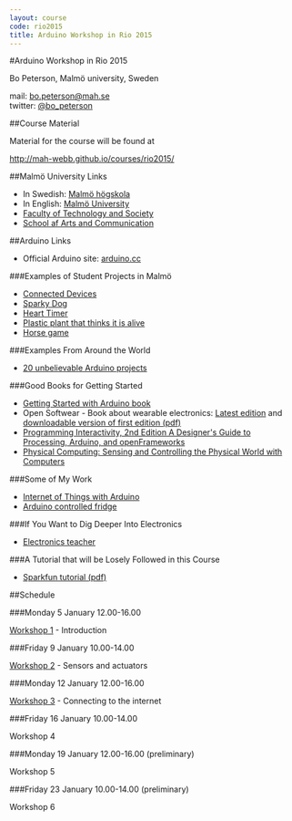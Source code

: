 ```yaml
---
layout: course
code: rio2015
title: Arduino Workshop in Rio 2015
---
```


#Arduino Workshop in Rio 2015	

Bo Peterson, Malmö university, Sweden

mail: bo.peterson@mah.se  
twitter: [@bo_peterson](http://twitter.com/bo_peterson)

##Course Material

Material for the course will be found at

<http://mah-webb.github.io/courses/rio2015/>

##Malmö University Links

- In Swedish: [Malmö högskola](http://www.mah.se)
- In English: [Malmö University](http://www.mah.se/english/)
- [Faculty of Technology and Society](http://mah.se/english/faculties/Faculty-of-Technology-and-Society/)
- [School af Arts and Communication](http://mah.se/english/faculties/Faculty-of-Culture-and-Society/DepartmentsSchools/School-of-Arts-and-Communication/)

##Arduino Links

- Official Arduino site: [arduino.cc](http://arduino.cc)

###Examples of Student Projects in Malmö

- [Connected Devices](http://youtu.be/aTepxKScRH4)
- [Sparky Dog](http://www.youtube.com/watch?v=TfDWcs0PLN4)
- [Heart Timer](http://www.youtube.com/watch?v=Euuh1dZOj98)
- [Plastic plant that thinks it is alive](http://www.youtube.com/watch?v=MEOrjURNyUU)
- [Horse game](http://www.youtube.com/watch?v=dFiF4VauBMQ)

###Examples From Around the World

- [20 unbelievable Arduino projects](http://www.instructables.com/id/20-Unbelievable-Arduino-Projects/)

###Good Books for Getting Started

- [Getting Started with Arduino book](http://www.makershed.com/products/getting-started-with-arduino-2nd-edition)
- Open Softwear - Book about wearable electronics: [Latest edition](http://softwear.cc) and [downloadable version of first edition (pdf)](http://softwear.cc/book/files/Open_Softwear-beta090712.pdf)
- [Programming Interactivity, 2nd Edition A Designer's Guide to Processing, Arduino, and openFrameworks](http://shop.oreilly.com/product/0636920021735.do)
- [Physical Computing: Sensing and Controlling the Physical World with Computers](http://www.amazon.com/Physical-Computing-Sensing-Controlling-Computers/dp/159200346X)

###Some of My Work

- [Internet of Things with Arduino](http://asynkronix.se/internet-of-things-with-arduino-yun-and-yaler/)
- [Arduino controlled fridge](http://asynkronix.se/my-arduino-controlled-fridge/)

###If You Want to Dig Deeper Into Electronics

- [Electronics teacher](http://www.electronicsteacher.com/tutorial/)


###A Tutorial that will be Losely Followed in this Course

- [Sparkfun tutorial (pdf)](https://www.sparkfun.com/tutorial/AIK/ARDX-EG-SPAR-WEB.pdf)

##Schedule

###Monday 5 January 12.00-16.00

[Workshop 1](ws1.html) - Introduction

###Friday 9 January 10.00-14.00

[Workshop 2](ws2.html) - Sensors and actuators

###Monday 12 January 12.00-16.00

[Workshop 3](ws3.html) - Connecting to the internet

###Friday 16 January 10.00-14.00

Workshop 4

###Monday 19 January 12.00-16.00 (preliminary)

Workshop 5

###Friday 23 January 10.00-14.00 (preliminary)

Workshop 6
